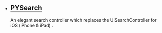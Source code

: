 
* ## [PYSearch](https://github.com/ko1o/PYSearch)
  An elegant search controller which replaces the UISearchController for iOS (iPhone & iPad) .
